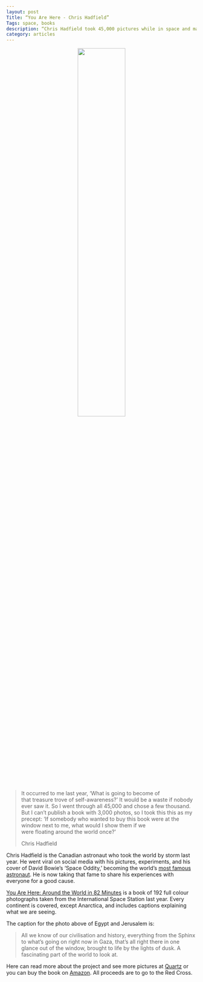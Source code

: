 ```yaml
---
layout: post
Title: “You Are Here - Chris Hadfield”
Tags: space, books
description: “Chris Hadfield took 45,000 pictures while in space and made a book out of the best.”
category: articles
---
```


<center><img src=“http://raw.githubusercontent.com/foursides/foursides.github.io/master/images/theend.jpg” height="50%" width="50%"></center>

> It occurred to me last year, ‘What is going to become of that treasure trove of self-awareness?’ It would be a waste if nobody ever saw it. So I went through all 45,000 and chose a few thousand. But I can’t publish a book with 3,000 photos, so I took this this as my precept: ‘If somebody who wanted to buy this book were at the window next to me, what would I show them if we were floating around the world once?'
>  
> Chris Hadfield

Chris Hadfield is the Canadian astronaut who took the world by storm last year. He went viral on social media with his pictures, experiments, and his cover of David Bowie’s ‘Space Oddity,’ becoming the world’s [most famous astronaut](http://qz.com/83986/how-chris-hadfield-unexpectedly-became-the-most-famous-astronaut-on-earth/ "How Chris Hadfield Became the Most Famous Astronaut on Earth"). He is now taking that fame to share his experiences with everyone for a good cause. 

[You Are Here: Around the World in 82 Minutes](http://www.amazon.com/gp/product/0316379646/ref=as_li_tl?ie=UTF8&camp=1789&creative=390957&creativeASIN=0316379646&linkCode=as2&tag=four0b-20&linkId=P6POQOE4UIY7XZ44 "You Are Here: Around the World in 82 Minutes") is a book of 192 full colour photographs taken from the International Space Station last year. Every continent is covered, except Anarctica, and includes captions explaining what we are seeing. 

The caption for the photo above of Egypt and Jerusalem is:
> All we know of our civilisation and history, everything from the Sphinx to what’s going on right now in Gaza, that’s all right there in one glance out of the window, brought to life by the lights of dusk. A fascinating part of the world to look at.

Here can read more about the project and see more pictures at [Quartz](http://qz.com/288018/astronaut-chris-hadfield-took-45000-jaw-dropping-photos-from-space-here-are-some-of-the-best/ "Astronaut Chris Hadfield Took 45000 Jaw Dropping Photos") or you can buy the book on [Amazon](http://www.amazon.com/gp/product/0316379646/ref=as_li_tl?ie=UTF8&camp=1789&creative=390957&creativeASIN=0316379646&linkCode=as2&tag=four0b-20&linkId=P6POQOE4UIY7XZ44 "You are Here: Around the World in 82 Minutes"). All proceeds are to go to the Red Cross. 
